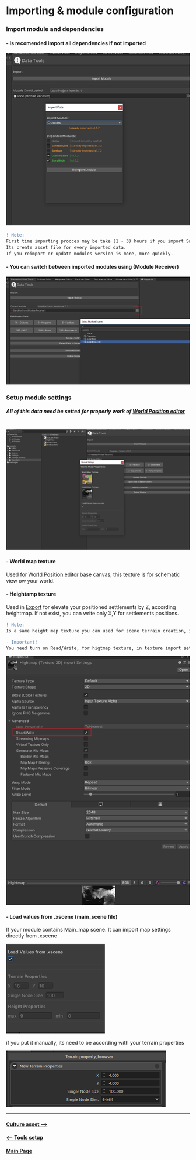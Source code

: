 # Importing & module configuration


### Import module and dependencies
#### - Is recomended import all dependencies if not imported

![ScreenShot](Images/import_mod/importing_0.PNG)

```diff
! Note:                                                                                            
First time importing procces may be take (1 - 3) hours if you import Sandbox & SandboxCore modules.
Its create asset file for every imported data.
If you reimport or update modules version is more, more quickly.
```

#### - You can switch between imported modules using (Module Receiver)

![ScreenShot](Images/import_mod/importing_1.PNG)

### Setup module settings
##### All of this data need be setted for properly work of [World Position editor](README.md)
&nbsp;
![ScreenShot](Images/import_mod/importing_2.PNG)

#### - World map texture
Used for [World Position editor](world_pos.md) base canvas, this texture is for schematic view ow your world.

#### - Heightamp texture
Used in [Export](export.md) for elevate your positioned settlements by Z, according heightmap. 
If not exist, you can write only X,Y for settlements positions.

```diff
! Note:                                                                                   
Is a same height map texture you can used for scene terrain creation, in Bannerlord Mod Kit.
```

```diff
- Important!                                                                 
You need turn on Read/Write, for higtmap texture, in texture import settings.
```

![ScreenShot](Images/import_mod/importing_3.PNG)

#### - Load values from .xscene (main_scene file)
If your module contains Main_map scene. It can import map settings directly from .xscene

![ScreenShot](Images/import_mod/importing_5.PNG)

if you put it manually, its need to be according with your terrain properties

![ScreenShot](Images/import_mod/importing_4.PNG)




---------------------------------------------
#### [Culture asset -->](culture_asset.md)
#### [<-- Tools setup](tools_setup.md)

#### [Main Page](/../..)

